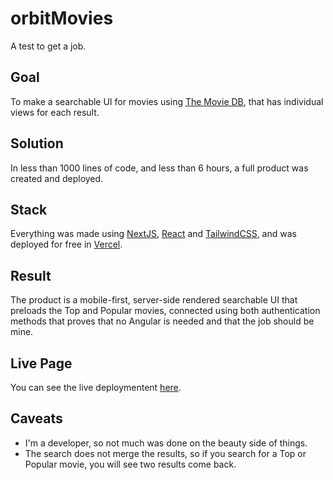 # orbitMovies
A test to get a job.

## Goal
To make a searchable UI for movies using [The Movie DB](https://www.themoviedb.org/), that has individual views for each result.

## Solution
In less than 1000 lines of code, and less than 6 hours, a full product was created and deployed.

## Stack
Everything was made using [NextJS](https://nextjs.org/), [React](https://reactjs.org/) and [TailwindCSS](https://tailwindcss.com/), and was deployed for free in [Vercel](https://vercel.com/).

## Result
The product is a mobile-first, server-side rendered searchable UI that preloads the Top and Popular movies, connected using both authentication methods that proves that no Angular is needed and that the job should be mine. 

## Live Page
You can see the live deploymentent [here](https://orbit-movies.vercel.app/).

## Caveats
- I'm a developer, so not much was done on the beauty side of things. 
- The search does not merge the results, so if you search for a Top or Popular movie, you will see two results come back.